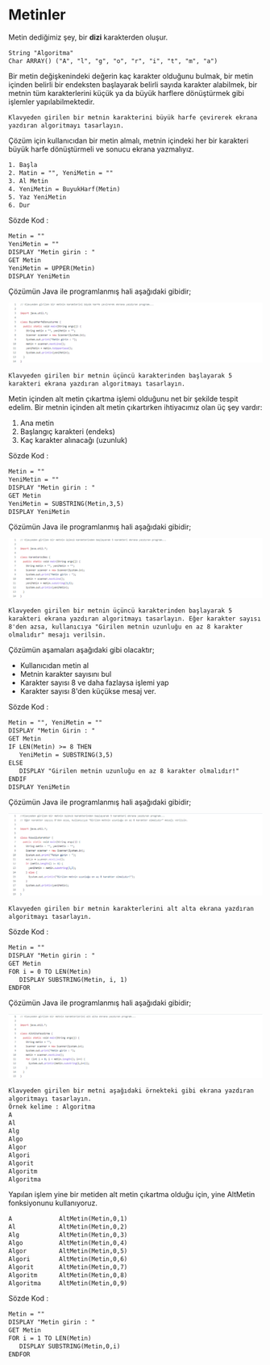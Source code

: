 # Metinler

Metin dediğimiz şey, bir **dizi** karakterden oluşur.
```
String "Algoritma"
Char ARRAY() ("A", "l", "g", "o", "r", "i", "t", "m", "a")
```
Bir metin değişkenindeki değerin kaç karakter olduğunu bulmak, bir metin içinden belirli bir endeksten başlayarak belirli sayıda karakter alabilmek, bir metnin tüm karakterlerini küçük ya da büyük harflere dönüştürmek gibi işlemler yapılabilmektedir.
```
Klavyeden girilen bir metnin karakterini büyük harfe çevirerek ekrana yazdıran algoritmayı tasarlayın.
```
Çözüm için kullanıcıdan bir metin almalı, metnin içindeki her bir karakteri büyük harfe dönüştürmeli ve sonucu ekrana yazmalıyız.
```
1. Başla
2. Matin = "", YeniMetin = ""
3. Al Metin
4. YeniMetin = BuyukHarf(Metin)
5. Yaz YeniMetin
6. Dur
```

Sözde Kod :
```
Metin = ""
YeniMetin = ""
DISPLAY "Metin girin : "
GET Metin
YeniMetin = UPPER(Metin)
DISPLAY YeniMetin
```
Çözümün Java ile programlanmış hali aşağıdaki gibidir;

![gorsel](https://github.com/SenaOzcn/Algoritma/blob/MIT-License/Diziler%26Metinler%26Koleksiyonlar/Metinler/Images/BuyukHarfeDonusturme.png)

```
Klavyeden girilen bir metnin üçüncü karakterinden başlayarak 5 karakteri ekrana yazdıran algoritmayı tasarlayın.
```
Metin içinden alt metin çıkartma işlemi olduğunu net bir şekilde tespit edelim. Bir metnin içinden alt metin çıkartırken ihtiyacımız olan üç şey vardır:
1. Ana metin
2. Başlangıç karakteri (endeks)
3. Kaç karakter alınacağı (uzunluk)

Sözde Kod :
```
Metin = ""
YeniMetin = ""
DISPLAY "Metin girin : "
GET Metin
YeniMetin = SUBSTRING(Metin,3,5)
DISPLAY YeniMetin
```
Çözümün Java ile programlanmış hali aşağıdaki gibidir;
 
 ![gorsel](https://github.com/SenaOzcn/Algoritma/blob/MIT-License/Diziler%26Metinler%26Koleksiyonlar/Metinler/Images/KarakterUcBes.png)
```
Klavyeden girilen bir metnin üçüncü karakterinden başlayarak 5 karakteri ekrana yazdıran algoritmayı tasarlayın. Eğer karakter sayısı 8'den azsa, kullanıcıya "Girilen metnin uzunluğu en az 8 karakter olmalıdır" mesajı verilsin.
```
Çözümün aşamaları aşağıdaki gibi olacaktır;

- Kullanıcıdan metin al
- Metnin karakter sayısını bul
- Karakter sayısı 8 ve daha fazlaysa işlemi yap
- Karakter sayısı 8'den küçükse mesaj ver.

Sözde Kod :
```
Metin = "", YeniMetin = ""
DISPLAY "Metin Girin : "
GET Metin
IF LEN(Metin) >= 8 THEN
   YeniMetin = SUBSTRING(3,5)
ELSE
   DISPLAY "Girilen metnin uzunluğu en az 8 karakter olmalıdır!"
ENDIF
DISPLAY YeniMetin
```
Çözümün Java ile programlanmış hali aşağıdaki gibidir;
 
![gorsel](https://github.com/SenaOzcn/Algoritma/blob/MIT-License/Diziler%26Metinler%26Koleksiyonlar/Metinler/Images/KosulluKarakter.png)

```
Klavyeden girilen bir metnin karakterlerini alt alta ekrana yazdıran algoritmayı tasarlayın.
```
Sözde Kod :
```
Metin = ""
DISPLAY "Metin girin : "
GET Metin
FOR i = 0 TO LEN(Metin)
   DISPLAY SUBSTRING(Metin, i, 1)
ENDFOR
```
Çözümün Java ile programlanmış hali aşağıdaki gibidir;
 
![gorsel](https://github.com/SenaOzcn/Algoritma/blob/MIT-License/Diziler%26Metinler%26Koleksiyonlar/Metinler/Images/AltAltaYazdirma.png)

```
Klavyeden girilen bir metni aşağıdaki örnekteki gibi ekrana yazdıran algoritmayı tasarlayın.
Örnek kelime : Algoritma
A
Al
Alg
Algo
Algor
Algori
Algorit
Algoritm
Algoritma
```
Yapılan işlem yine bir metiden alt metin çıkartma olduğu için, yine AltMetin fonksiyonunu kullanıyoruz.
```
A             AltMetin(Metin,0,1)
Al            AltMetin(Metin,0,2)
Alg           AltMetin(Metin,0,3)
Algo          AltMetin(Metin,0,4)
Algor         AltMetin(Metin,0,5)
Algori        AltMetin(Metin,0,6)
Algorit       AltMetin(Metin,0,7)
Algoritm      AltMetin(Metin,0,8)
Algoritma     AltMetin(Metin,0,9)
```
Sözde Kod :
```
Metin = ""
DISPLAY "Metin girin : "
GET Metin
FOR i = 1 TO LEN(Metin)
   DISPLAY SUBSTRING(Metin,0,i)
ENDFOR
```
